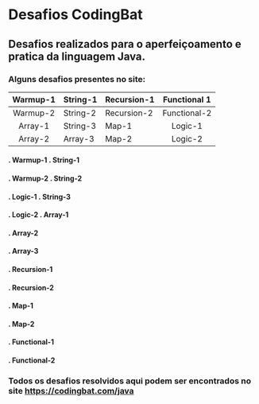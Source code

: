 # Desafios CodingBat 

## Desafios realizados para o aperfeiçoamento e pratica da linguagem Java.

### Alguns desafios presentes no site:


| Warmup-1 | String-1 | Recursion-1 | Functional 1 |
| :------: | -------- | ----------- | :----------: |
| Warmup-2 | String-2 | Recursion-2 | Functional-2 |
| Array-1  | String-3 | Map-1       |   Logic-1    |
| Array-2  | Array-3  | Map-2       |   Logic-2    |



#### . Warmup-1       . String-1

#### . Warmup-2       . String-2

#### . Logic-1        . String-3

#### . Logic-2        . Array-1


#### . Array-2

#### . Array-3

#### . Recursion-1

#### . Recursion-2

#### . Map-1

#### . Map-2

#### . Functional-1

#### . Functional-2


### Todos os desafios resolvidos aqui podem ser encontrados no site https://codingbat.com/java
